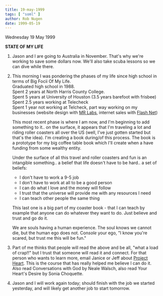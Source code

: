 ```yaml
---
title: 19-may-1999
tags: [ "soml" ]
author: Rob Nugen
date: 1999-05-19
---
```


<p class=date>Wednesday 19 May 1999</p>

<p><b>STATE OF MY LIFE</b>

<p><ol>

<p><li>Jason and I are going to Australia in November.  That's why we're working to save some dollars now.  We'll also take scuba lessons so we can dive while there.</li>

<p><li>This morning I was pondering the phases of my life since high school in terms of Big Focii Of My Life.
<br>Graduated high school in 1988.
<br>Spent 2 years at North Harris County College.
<br>Spent 5 years at University of Houston (3.5 years barefoot with frisbee)
<br>Spent 2.5 years working at Telecheck
<br>Spent 1 year not working at Telcheck, part way working on my businesses (website design with <a href="http://www.mrlaboratories.com">MR Labs</a>, internet sales with <a href="http://www.flash.net/~robnugen">Flash Net</a>)</li>

<p>This most recent phase is where I am now, and I'm beginning to add something to it.. on the surface, it appears that I'm traveling a lot and riding roller coasters all over the US (well, I've just gotten started but that's the idea).  I'm creating a book during/of this process.  The book is a prototype for my big coffee table book which I'll create when a have funding from some wealthy entity.

<p>Under the surface of all this travel and roller coasters and fun is an intangible something..  a belief that life doesn't have to be hard.. a set of beliefs:
<ul>
<li>I don't have to work a 9-5 job
<li>I don't have to work at all to be a good person
<li>I can do what I love and the money will follow
<li>I trust that the universe will provide me with any resources I need
<li>I can teach other people the same thing
</ul>

<p>This last one is a big part of my coaster book - that I can teach by example that anyone can do whatever they want to do.  Just believe and trust and go do it.

<p>We are souls having a human experience.  The soul knows we cannot die, but the human ego does not.  Con<em>sole</em> your ego, "I know you're scared, but trust me this will be fun."

<p><li>Part of me thinks that people will read the above and be all, "what a load of crap!!" but I trust that someone will read it and connect.  For that person who wants to learn more, email Janice or Jeff about <a href="http://www.jeffdurstconsulting.com/heart.htm">Project Heart</a>.  This is the course that has really helped me believe I can do it.  Also read Conversations with God by Neale Walsch, also read Your Heart's Desire by Sonia Choquette.

<p><li>Jason and I will work again today; should finish with the job we started yesterday, and will likely get another job to start tomorrow.</li>

</ol>
